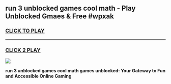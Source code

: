 
## run 3 unblocked games cool math - Play Unblocked Gmaes & Free #wpxak
<h3>
<a href="https://news.freeplayer.one?title=run_3_unblocked_games_cool_math&ref=26F">CLICK TO PLAY</a></h3>
<hr>

<h3>
<a href="https://news.freeplayer.one?title=run_3_unblocked_games_cool_math&ref=26F">CLICK 2 PLAY</a>
  
</h3>

<a href="https://news.freeplayer.one?title=run_3_unblocked_games_cool_math&ref=26F/"><img src="https://clearcache.store/games.png"></a>


**run 3 unblocked games cool math games unblocked: Your Gateway to Fun and Accessible Online Gaming**
